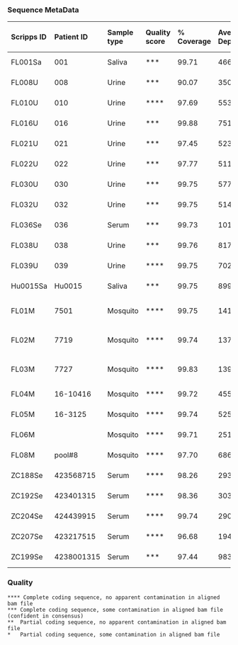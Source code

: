 ### Sequence MetaData

| Scripps ID | Patient ID | Sample type | Quality score | % Coverage | Average Depth |      Onset | Collection | Days post onset | Local or travel | Location of infection | GE/ul RNA | GE/mL sample | Sequencing status | Consensus name                              | Merged Bam File                                |
| :---       |       :--- | :---        | :---          |       :--- |          :--- |       :--- |       :--- |            :--- | :---            | :---                  |      :--- |         :--- | :---              | :---                                        | :---                                           |
| FL001Sa    |        001 | Saliva      | ***           |      99.71 |      46616.27 | 2016.03.18 | 2016.03.22 |               4 | Travel          | Martinique            |        11 |      3.3E+03 | coding-complete   | ZF1_01Sa_XX_2016-03-22 usa_ex_martinique    | ZF1.c1.Sa.a1.l1.l3.l4.r1                       |
| FL008U     |        008 | Urine       | ***           |      90.07 |      35012.49 | 2016.06.15 | 2016.06.21 |               6 | Travel          | Puerto Rico           |         4 |      1.1E+03 | coding-complete   | ZF8_08U_XX_2016-06-21 usa_ex_puerto_rico    | ZF8.c1.UR.a1.l1.l2.r1                          |
| FL010U     |        010 | Urine       | ****          |      97.69 |      55330.48 | 2016.06.17 | 2016.06.22 |               5 | Local?          | USA: Florida          |       213 |      6.1E+04 | coding-complete   | ZF10_10U_KX842499 2016-06-22 usa_ex_USA     | ZF10.c1.UR.a1.l1.r1                            |
| FL016U     |        016 | Urine       | ***           |      99.88 |      75158.72 | 2016.06.28 | 2016.07.03 |               5 | Travel          | Puerto Rico           |        14 |      4.0E+03 | coding-complete   | ZF16_16U_XX_2016-07-03 usa_ex_puerto_rico   | ZF16.c1.UR.a1.l1.l2.l3.l4.l5.r1                |
| FL021U     |        021 | Urine       | ***           |      97.45 |      52361.36 | 2016.07.09 | 2016.07.19 |              10 | Local           | USA: Florida          |        50 |      1.4E+04 | coding-complete   | ZF21_21U_XX_2016-07-19 usa                  | ZF21.c1.UR.a1.l1.l2.l3.r1                      |
| FL022U     |        022 | Urine       | ***           |      97.77 |      51135.60 | 2016.07.16 | 2016.07.16 |               6 | Local           | USA: Florida          |        11 |      3.0E+03 | coding-complete   | ZF22_22U_XX_2016-07-16 usa                  | ZF22.c1.UR.a1.l1.l2.l3.l4.r1                   |
| FL030U     |        030 | Urine       | ***           |      99.75 |      57779.63 | 2016.07.31 | 2016.08.02 |               2 | Local           | USA: Florida          |        36 |      1.0E+04 | coding-complete   | ZF30_30U_XX_2016-08-02 usa                  | ZF30.c1.UR.a1.l1.l2.l3.r1                      |
| FL032U     |        032 | Urine       | ***           |      99.75 |      51483.94 | 2016.07.29 | 2016.08.05 |               7 | Local           | USA: Florida          |        75 |      2.1E+04 | coding-complete   | ZF32_32U_XX_2016-08-05 usa                  | ZF32.c1.UR.a1.l1.l2.l3.r1                      |
| FL036Se    |        036 | Serum       | ***           |      99.73 |     101435.66 | 2016.08.02 | 2016.08.04 |               2 | Local           | USA: Florida          |        11 |      3.2E+03 | coding-complete   | FL036SE_XX_2016-08-02_usa                   | ZF36.c1.SR.a1.l1.l2.l3.l4.l5.l6.l7.r1.l5.l6.r2 |
| FL038U     |        038 | Urine       | ***           |      99.76 |      81750.77 | 2016.08.04 | 2016.08.05 |               1 | Local           | USA: Florida          |        38 |      1.1E+04 | coding-complete   | ZF38_38U_XX_2016-08-05 usa                  | ZF38.c1.UR.a1.l1.l2.l3.l4.r1                   |
| FL039U     |        039 | Urine       | ****          |      99.75 |      70253.99 | 2016.08.12 | 2016.08.17 |               5 | Local           | USA: Florida          |      1276 |      3.6E+05 | coding-complete   | ZF39_39U_XX_2016-08-17 usa                  | ZF39.c1.UR.a1.l1.l2.l3.r1                      |
| Hu0015Sa   |     Hu0015 | Saliva      | ***           |      99.75 |      89934.25 | 2016.08.19 | 2016.08.24 |               5 | Local           | USA: Florida          |        38 |     21610.23 | coding-complete   | ZL2_Hu0015_KX832731 2016-08-22 usa          | ZL2.c1.SA.a1.l1.l2.r1                          |
| FL01M      |       7501 | Mosquito    | ****          |      99.75 |     141038.31 |            | 2016.08.22 |                 | Local           | USA: Florida          |      4563 |      9.1E+06 | coding-complete   | Ae-aegypti_ZM1_7501_KX838904_2016-08-22_usa | ZM1.c1.MO.a1.l1.l2.r1                          |
| FL02M      |       7719 | Mosquito    | ****          |      99.74 |     137263.85 |            | 2016.08.23 |                 | Local           | USA: Florida          |       279 |      5.6E+05 | coding-complete   | Ae-aegypti_ZM2_7719_KX838905_2016-08-23_usa | ZM2.c1.MO.a1.l1.l2.r1                          |
| FL03M      |       7727 | Mosquito    | ****          |      99.83 |     139787.57 |            | 2016.08.23 |                 | Local           | USA: Florida          |     22549 |      4.5E+07 | coding-complete   | Ae-aegypti_ZM3_7727_KX838906_2016-08-23_usa | ZM3.c1.MO.a1.l1.l2.r1                          |
| FL04M      |   16-10416 | Mosquito    | ****          |      99.72 |      45505.39 |            | 2016.09.04 |                 | Local           | USA: Florida          |       102 |      4.4E+04 | coding-complete   | Ae-aegypti_ZM4_16-10416_XX_2016-09-04_usa   | ZM4.c1.MO.a1.l1.l2.r1                          |
| FL05M      |    16-3125 | Mosquito    | ****          |      99.74 |      52530.58 |            | 2016.09.09 |                 | Local           | USA: Florida          |       447 |      1.9E+05 | coding-complete   | Ae-aegypti_ZM5_16-3125_XX_2016-09-09_usa    | ZM5.c1.MO.a1.l1.l2.r1                          |
| FL06M      |            | Mosquito    | ****          |      99.71 |      25181.33 |            | 2016.09.20 |                 | Local           | USA: Florida          |           |              | coding-complete   | FL06M_XX_2016-09-20_usa                     | ZM6.c1.MO.a1.l1.l2.r1                          |
| FL08M      |     pool#8 | Mosquito    | ****          |      97.70 |      68629.61 |            | 2016.10.05 |                 | Local           | USA: Florida          |        61 |      2.6E+04 | coding-complete   | FL08M_XX_2016-10-05_usa                     | ZM8.c1.MO.a1.l1.l2.r1                          |
| ZC188Se    |  423568715 | Serum       | ****          |      98.26 |      29394.90 |            | 2016.01.16 |                 |                 | Colombia              |        36 |      1.5E+04 | coding-complete   | ZC188_423568715_XX_2016-01-16_colombia      | ZC188.c1.SR.a1.l3.l4.r1                        |
| ZC192Se    |  423401315 | Serum       | ****          |      98.36 |      30396.29 |            | 2016.01.07 |                 |                 | Colombia              |        39 |      1.7E+04 | coding-complete   | ZC192_423401315_XX_2016-01-07_colombia      | ZC192.c1.SR.a1.l3.l4.r1                        |
| ZC204Se    |  424439915 | Serum       | ****          |      99.74 |      29003.25 |            | 2016.01.06 |                 |                 | Colombia              |        48 |      2.1E+04 | coding-complete   | ZC204_424439915_XX_2016-01-05_colombia      | ZC204.c1.SR.a1.l1.l2.r1                        |
| ZC207Se    |  423217515 | Serum       | ****          |      96.68 |      19477.70 |            | 2016.01.09 |                 |                 | Colombia              |        16 |      6.7E+04 | coding-complete   | ZC207_423217515_XX_2016-01-09_colombia      | ZC207.c1.SR.a1.l1.l2.r1                        |
| ZC199Se    | 4238001315 | Serum       | ***           |      97.44 |      98358.93 |            | 2016.01.10 |                 |                 | Colombia              |        10 |      4.3E+03 | coding-complete   | ZC199Se_XX_2016-01-10_colombia              | ZC199.c1.SR.a1.l1.l2.l3.l4.l5.l6.l7.r1         |


### Quality
```
**** Complete coding sequence, no apparent contamination in aligned bam file
***	Complete coding sequence, some contamination in aligned bam file (confident in consensus)
**	Partial coding sequence, no apparent contamination in aligned bam file
*	Partial coding sequence, some contamination in aligned bam file
```


